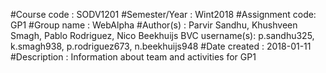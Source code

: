 #Course code : SODV1201
#Semester/Year : Wint2018
#Assignment code: GP1
#Group name : WebAlpha
#Author(s) : Parvir Sandhu, Khushveen Smagh, Pablo Rodriguez, Nico Beekhuijs
BVC username(s): p.sandhu325, k.smagh938, p.rodriguez673, n.beekhuijs948
#Date created : 2018-01-11
#Description : Information about team and activities for GP1
